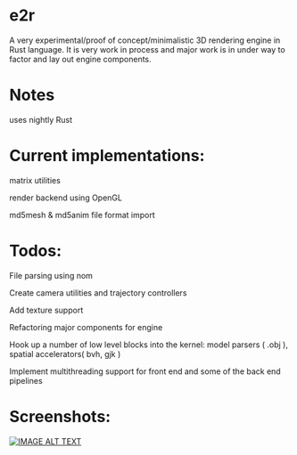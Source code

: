 # e2r

A very experimental/proof of concept/minimalistic 3D rendering engine in Rust language. It is very work in process and major work is in under way to factor and lay out engine components.

# Notes

uses nightly Rust

# Current implementations:

matrix utilities

render backend using OpenGL

md5mesh & md5anim file format import

# Todos:

File parsing using nom

Create camera utilities and trajectory controllers

Add texture support

Refactoring major components for engine

Hook up a number of low level blocks into the kernel: model parsers ( .obj ), spatial accelerators( bvh, gjk )

Implement multithreading support for front end and some of the back end pipelines

# Screenshots:

[![IMAGE ALT TEXT](http://img.youtube.com/vi/pDVDkFX23Tc/0.jpg)](https://youtu.be/pDVDkFX23Tc "md5mesh & md5anim")

